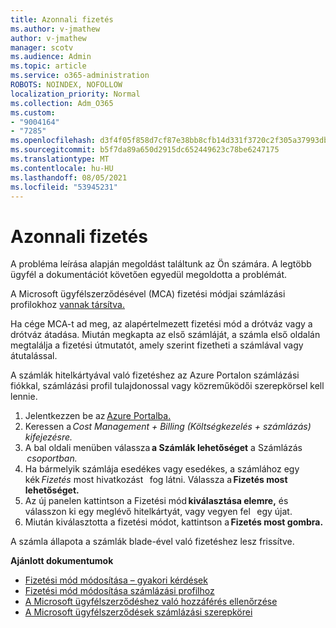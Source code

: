 ```yaml
---
title: Azonnali fizetés
ms.author: v-jmathew
author: v-jmathew
manager: scotv
ms.audience: Admin
ms.topic: article
ms.service: o365-administration
ROBOTS: NOINDEX, NOFOLLOW
localization_priority: Normal
ms.collection: Adm_O365
ms.custom:
- "9004164"
- "7285"
ms.openlocfilehash: d3f4f05f858d7cf87e38bb8cfb14d331f3720c2f305a37993db82280e3dc0816
ms.sourcegitcommit: b5f7da89a650d2915dc652449623c78be6247175
ms.translationtype: MT
ms.contentlocale: hu-HU
ms.lasthandoff: 08/05/2021
ms.locfileid: "53945231"
---
```

# <a name="make-an-immediate-payment"></a>Azonnali fizetés

A probléma leírása alapján megoldást találtunk az Ön számára. A legtöbb ügyfél a dokumentációt követően egyedül megoldotta a problémát.

A Microsoft ügyfélszerződésével (MCA) fizetési módjai számlázási profilokhoz [vannak társítva.](https://docs.microsoft.com/azure/billing/billing-how-to-change-credit-card?WT.mc_id=Portal-Microsoft_Azure_Support#change-payment-method-for-a-billing-profile)

Ha cége MCA-t ad meg, az alapértelmezett fizetési mód a drótváz vagy a drótváz átadása. Miután megkapta az első számláját, a számla első oldalán megtalálja a fizetési útmutatót, amely szerint fizetheti a számlával vagy átutalással.

A számlák hitelkártyával való fizetéshez az Azure Portalon számlázási fiókkal, számlázási profil tulajdonossal vagy közreműködői szerepkörsel kell lennie.

1. Jelentkezzen be az [Azure Portalba.](https://portal.azure.com/)
2. Keressen a *Cost Management + Billing (Költségkezelés + számlázás) kifejezésre.*
3. A bal oldali menüben válassza **a Számlák lehetőséget** a Számlázás    *csoportban.*
4. Ha bármelyik számlája esedékes vagy esedékes, a számlához egy kék *Fizetés* most hivatkozást   fog látni. Válassza a **Fizetés most lehetőséget.**
5. Az új panelen kattintson a Fizetési mód **kiválasztása elemre,** és válasszon ki egy meglévő hitelkártyát, vagy vegyen fel   egy újat.
6. Miután kiválasztotta a fizetési módot, kattintson a **Fizetés most gombra.**

A számla állapota a számlák blade-ével való fizetéshez lesz frissítve.

**Ajánlott dokumentumok**

- [Fizetési mód módosítása – gyakori kérdések](https://docs.microsoft.com/azure/billing/billing-how-to-change-credit-card?WT.mc_id=Portal-Microsoft_Azure_Support#frequently-asked-questions)
- [Fizetési mód módosítása számlázási profilhoz](https://docs.microsoft.com/azure/cost-management-billing/manage/change-credit-card?WT.mc_id=Portal-Microsoft_Azure_Support#manage-credit-cards-for-a-microsoft-customer-agreement)
- [A Microsoft ügyfélszerződéshez való hozzáférés ellenőrzése](https://docs.microsoft.com/azure/cost-management-billing/manage/change-credit-card?WT.mc_id=Portal-Microsoft_Azure_Support%22%20%5Cl%20%22manage-credit-cards-for-a-microsoft-customer-agreement%22%20%5Ct%20%22_blank#check-the-type-of-your-account)
- [A Microsoft ügyfélszerződések számlázási szerepkörei](https://docs.microsoft.com/azure/cost-management-billing/manage/understand-mca-roles)
